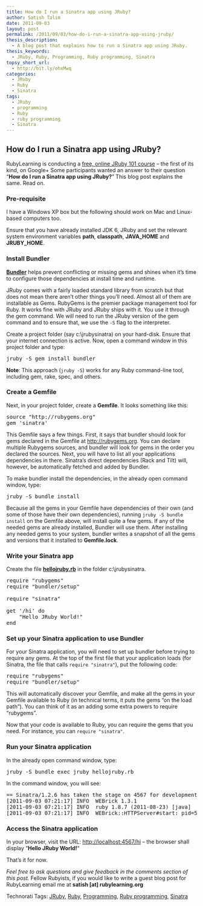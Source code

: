 ```yaml
---
title: How do I run a Sinatra app using JRuby?
author: Satish Talim
date: 2011-09-03
layout: post
permalink: /2011/09/03/how-do-i-run-a-sinatra-app-using-jruby/
thesis_description:
  - A blog post that explains how to run a Sinatra app using JRuby.
thesis_keywords:
  - JRuby, Ruby, Programming, Ruby programming, Sinatra
topsy_short_url:
  - http://bit.ly/ohxMwq
categories:
  - JRuby
  - Ruby
  - Sinatra
tags:
  - JRuby
  - programming
  - Ruby
  - ruby programming
  - Sinatra
---
```

<div>
  <h2>
    How do I run a Sinatra app using JRuby?
  </h2>
  
  <p class="alert">
    RubyLearning is conducting a <a href="http://goo.gl/WZDl8">free, online JRuby 101 course</a> &#8211; the first of its kind, on Google+ Some participants wanted an answer to their question &#8220;<strong>How do I run a Sinatra app using JRuby?</strong>&#8221; This blog post explains the same. Read on.
  </p>
  
  <h3>
    Pre-requisite
  </h3>
  
  <p>
    I have a Windows XP box but the following should work on Mac and Linux-based computers too.
  </p>
  
  <p>
    Ensure that you have already installed JDK 6, JRuby and set the relevant system environment variables <b>path</b>, <b>classpath</b>, <b>JAVA_HOME</b> and <b>JRUBY_HOME</b>.
  </p>
  
  <h3>
    Install Bundler
  </h3>
  
  <p>
    <strong><a href="http://gembundler.com/">Bundler</a></strong> helps prevent conflicting or missing gems and shines when it&#8217;s time to configure those dependencies at install time and runtime.
  </p>
  
  <p>
    JRuby comes with a fairly loaded standard library from scratch but that does not mean there aren&#8217;t other things you&#8217;ll need. Almost all of them are installable as Gems. RubyGems is the premier package management tool for Ruby. It works fine with JRuby and JRuby ships with it. You use it through the gem command. We will need to run the JRuby version of the gem command and to ensure that, we use the <code>-S</code> flag to the interpreter.
  </p>
  
  <p>
    Create a project folder (say c:\jrubysinatra) on your hard-disk. Ensure that your internet connection is active. Now, open a command window in this project folder and type:
  </p>
  
  <pre>jruby -S gem install bundler
</pre>
  
  <p>
    <b>Note</b>: This approach (<code>jruby -S</code>) works for any Ruby command-line tool, including gem, rake, spec, and others.
  </p>
  
  <h3>
    Create a Gemfile
  </h3>
  
  <p>
    Next, in your project folder, create a <b>Gemfile</b>. It looks something like this:
  </p>
  
  <pre>source "http://rubygems.org"
gem 'sinatra'
</pre>
  
  <p>
    This Gemfile says a few things. First, it says that bundler should look for gems declared in the Gemfile at <a href="http://rubygems.org/">http://rubygems.org</a>. You can declare multiple Rubygems sources, and bundler will look for gems in the order you declared the sources. Next, you will have to list all your applications dependencies in there. Sinatra&#8217;s direct dependencies (Rack and Tilt) will, however, be automatically fetched and added by Bundler.
  </p>
  
  <p>
    To make bundler install the dependencies, in the already open command window, type:
  </p>
  
  <pre>jruby -S bundle install
</pre>
  
  <p>
    Because all the gems in your Gemfile have dependencies of their own (and some of those have their own dependencies), running <code>jruby -S bundle install</code> on the Gemfile above, will install quite a few gems. If any of the needed gems are already installed, Bundler will use them. After installing any needed gems to your system, bundler writes a snapshot of all the gems and versions that it installed to <b>Gemfile.lock</b>.
  </p>
  
  <h3>
    Write your Sinatra app
  </h3>
  
  <p>
    Create the file <b><a href="https://gist.github.com/1190382">hellojruby.rb</a></b> in the folder c:\jrubysinatra.
  </p>
  
  <pre>require "rubygems"
require "bundler/setup"

require "sinatra"

get '/hi' do
    "Hello JRuby World!"
end
</pre>
  
  <h3>
    Set up your Sinatra application to use Bundler
  </h3>
  
  <p>
    For your Sinatra application, you will need to set up bundler before trying to require any gems. At the top of the first file that your application loads (for Sinatra, the file that calls <code>require "sinatra"</code>), put the following code:
  </p>
  
  <pre>require "rubygems"
require "bundler/setup"
</pre>
  
  <p>
    This will automatically discover your Gemfile, and make all the gems in your Gemfile available to Ruby (in technical terms, it puts the gems &#8220;on the load path&#8221;). You can think of it as an adding some extra powers to require &#8220;rubygems&#8221;.
  </p>
  
  <p>
    Now that your code is available to Ruby, you can require the gems that you need. For instance, you can <code>require "sinatra"</code>.
  </p>
  
  <h3>
    Run your Sinatra application
  </h3>
  
  <p>
    In the already open command window, type:
  </p>
  
  <pre>jruby -S bundle exec jruby hellojruby.rb
</pre>
  
  <p>
    In the command window, you will see:
  </p>
  
  <pre>== Sinatra/1.2.6 has taken the stage on 4567 for development with backup from WEBrick
[2011-09-03 07:21:17] INFO  WEBrick 1.3.1
[2011-09-03 07:21:17] INFO  ruby 1.8.7 (2011-08-23) [java]
[2011-09-03 07:21:17] INFO  WEBrick::HTTPServer#start: pid=5128 port=4567
</pre>
  
  <h3>
    Access the Sinatra application
  </h3>
  
  <p>
    In your browser, visit the URL: <a href="http://localhost:4567/hi">http://localhost:4567/hi</a> &#8211; the browser shall display &#8220;<b>Hello JRuby World!</b>&#8220;
  </p>
  
  <p>
    That&#8217;s it for now.
  </p>
  
  <p class="alert">
    <em>Feel free to ask questions and give feedback in the comments section of this post.</em> Fellow Rubyists, if you would like to write a guest blog post for RubyLearning email me at <b>satish [at] rubylearning.org</b>
  </p>
</div>

Technorati Tags: <a href="http://technorati.com/tag/JRuby" rel="tag">JRuby</a>, <a href="http://technorati.com/tag/Ruby" rel="tag"> Ruby</a>, <a href="http://technorati.com/tag/Programming" rel="tag"> Programming</a>, <a href="http://technorati.com/tag/Ruby+programming" rel="tag"> Ruby programming</a>, <a href="http://technorati.com/tag/Sinatra" rel="tag"> Sinatra</a>
